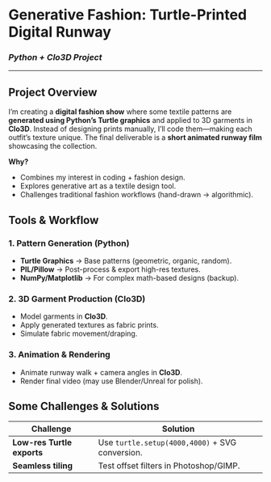 # **Generative Fashion: Turtle-Printed Digital Runway**  
### *Python + Clo3D Project*  

---

##  Project Overview  
I’m creating a **digital fashion show** where some textile patterns are **generated using Python’s Turtle graphics** and applied to 3D garments in **Clo3D**. Instead of designing prints manually, I’ll code them—making each outfit’s texture unique. The final deliverable is a **short animated runway film** showcasing the collection.  

**Why?**  
- Combines my interest in coding + fashion design.  
- Explores generative art as a textile design tool.  
- Challenges traditional fashion workflows (hand-drawn → algorithmic).  


## Tools & Workflow  

### **1. Pattern Generation (Python)**  
- **Turtle Graphics** → Base patterns (geometric, organic, random).  
- **PIL/Pillow** → Post-process & export high-res textures.  
- **NumPy/Matplotlib** → For complex math-based designs (backup).  

### **2. 3D Garment Production (Clo3D)**  
- Model garments in **Clo3D**.  
- Apply generated textures as fabric prints.  
- Simulate fabric movement/draping.  

### **3. Animation & Rendering**  
- Animate runway walk + camera angles in **Clo3D**.  
- Render final video (may use Blender/Unreal for polish).  


## Some Challenges & Solutions 

| **Challenge**               | **Solution**                                  |
|-----------------------------|---------------------------------------------|
| **Low-res Turtle exports**  | Use `turtle.setup(4000,4000)` + SVG conversion. |
| **Seamless tiling**         | Test offset filters in Photoshop/GIMP.       |


